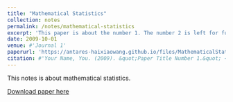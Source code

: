 ```yaml
---
title: "Mathematical Statistics"
collection: notes
permalink: /notes/mathematical-statistics
excerpt: 'This paper is about the number 1. The number 2 is left for future work.'
date: 2009-10-01
venue: #'Journal 1'
paperurl: 'https://antares-haixiaowang.github.io/files/MathematicalStatistics.pdf'
citation: #'Your Name, You. (2009). &quot;Paper Title Number 1.&quot; <i>Journal 1</i>. 1(1).'
---
```


This notes is about mathematical statistics.

[Download paper here](https://antares-haixiaowang.github.io/files/MathematicalStatistics.pdf)